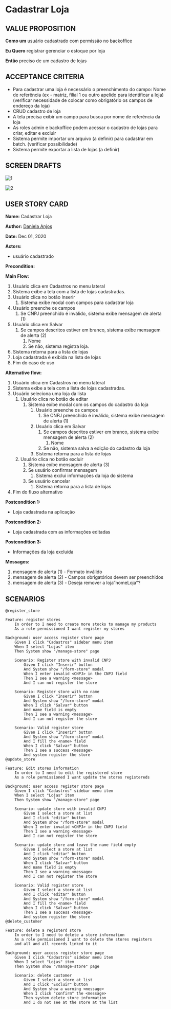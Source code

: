 # Cadastrar Loja

## VALUE PROPOSITION

 **Como um** usuário cadastrado com permissão no backoffice

 **Eu Quero** registrar gerenciar o estoque por loja

 **Então** preciso de um cadastro de lojas

## ACCEPTANCE CRITERIA

- Para cadastrar uma loja é necessário o preenchimento do campo: Nome de referência (ex - matriz, filial 1 ou outro apelido para identificar a loja) (verificar necessidade de colocar como obrigatório os campos de endereço da loja)
- CRUD cadastro de loja
- A tela precisa exibir um campo para busca por nome de referência da loja
- As roles admin e backoffice podem acessar o cadastro de lojas para criar, editar e excluir
- Sistema permite importar um arquivo (a definir) para cadastrar em batch. (verificar possibilidade) 
- Sistema permite exportar a lista de lojas (a definir) 


## SCREEN DRAFTS

![1](/img/must-ERP/cadastrar-loja.png)

![2](/img/must-ERP/cadastrar-loja2.png)

## USER STORY CARD

**Name:** Cadastrar Loja

**Author:** [Daniela Anjos](https://github.com/danielaanjos) 

**Date:** Dec 01, 2020

**Actors:**  
- usuário cadastrado

**Precondition:** 

**Main Flow:**
1.	Usuário clica em Cadastros no menu lateral
2.	Sistema exibe a tela com a lista de lojas cadastradas.
3.	Usuário clica no botão Inserir
    1.	Sistema exibe modal com campos para cadastrar loja
4.	Usuário preenche os campos
    1.	Se CNPJ preenchido é inválido, sistema exibe mensagem de alerta (1)
5.	Usuário clica em Salvar
    1.	Se campos descritos estiver em branco, sistema exibe mensagem de alerta (2)
        1.	Nome
        2.	Se não, sistema registra loja.
6.	Sistema retorna para a lista de lojas
7.	Loja cadastrada é exibida na lista de lojas
8.	Fim do caso de uso

**Alternative flow:**
1.	Usuário clica em Cadastros no menu lateral
2.	Sistema exibe a tela com a lista de lojas cadastradas.
3.	Usuário seleciona uma loja da lista
    1.	Usuário clica no botão de editar
        1.	Sistema exibe modal com os campos do cadastro da loja
            1.	Usuário preenche os campos
                1.	Se CNPJ preenchido é inválido, sistema exibe mensagem de alerta (1)
            2.	Usuário clica em Salvar
                1.	Se campos descritos estiver em branco, sistema exibe mensagem de alerta (2)
                    1.	Nome 
                2.	Se não, sistema salva a edição do cadastro da loja
            3.	Sistema retorna para a lista de lojas
    2.	Usuário clica no botão excluir
        1.	Sistema exibe mensagem de alerta (3)
        2.	Se usuário confirmar mensagem
            1.	Sistema exclui informações da loja do sistema
        3.	Se usuário cancelar
            1.	Sistema retorna para a lista de lojas
4.	Fim do fluxo alternativo


**Postcondition 1:**
- Loja cadastrada na aplicação

**Postcondition 2:**
- Loja cadastrada com as informações editadas

**Postcondition 3:**
- Informações da loja excluída

**Messages:**
1.	mensagem de alerta (1) - Formato inválido
2.	mensagem de alerta (2) - Campos obrigatórios devem ser preenchidos
3.	mensagem de alerta (3) - Deseja remover a loja”nomeLoja”?

## SCENARIOS

```gherkin
@register_store

Feature: register stores
    In order to I need to create more stocks to manage my products
    As a role permissioned I want register my stores

Background: user access register store page
    Given I click "Cadastros" sidebar menu item
    When I select "Lojas" item
    Then System show "/manage-store" page

    Scenario: Register store with invalid CNPJ
        Given I click "Inserir" button
        And System show "/form-store" modal
        When I enter invalid <CNPJ> in the CNPJ field
        Then I see a warning <message>
        And I can not register the store   

    Scenario: Register store with no name
        Given I click "Inserir" button
        And System show "/form-store" modal
        When I click "Salvar" button
        And name field is empty
        Then I see a warning <message>
        And I can not register the store 
        
    Scenario: Valid register store
        Given I click "Inserir" button
        And System show "/form-store" modal
        And I fill the <name> field
        When I click "Salvar" button
        Then I see a success <message>
        And system register the store 
@update_store

Feature: Edit stores information
    In order to I need to edit the registered store
    As a role permissioned I want update the stores registereds

Background: user access register store page
    Given I click "Cadastros" sidebar menu item
    When I select "Lojas" item
    Then System show "/manage-store" page

    Scenario: update store with invalid CNPJ
        Given I select a store at list
        And I click "editar" button
        And System show "/form-store" modal
        When I enter invalid <CNPJ> in the CNPJ field
        Then I see a warning <message>
        And I can not register the store   

    Scenario: update store and leave the name field empty
        Given I select a store at list
        And I click "editar" button
        And System show "/form-store" modal
        When I click "Salvar" button
        And name field is empty
        Then I see a warning <message>
        And I can not register the store 
        
    Scenario: Valid register store
        Given I select a store at list
        And I click "editar" button
        And System show "/form-store" modal
        And I fill the <name> field
        When I click "Salvar" button
        Then I see a success <message>
        And system register the store 
@delete_customer

Feature: delete a registerd store
    In order to I need to delete a store information
    As a role permissioned I want to delete the stores registers 
    and all and all records linked to it

Background: user access register store page
    Given I click "Cadastros" sidebar menu item
    When I select "Lojas" item
    Then System show "/manage-store" page

    Scenario: delete customer
        Given I select a store at list
        And I click "Excluir" button
        And System show a warning <message>
        When I click "confirm" the <message>
        Then system delete store information
        And I do not see at the store at the list
```